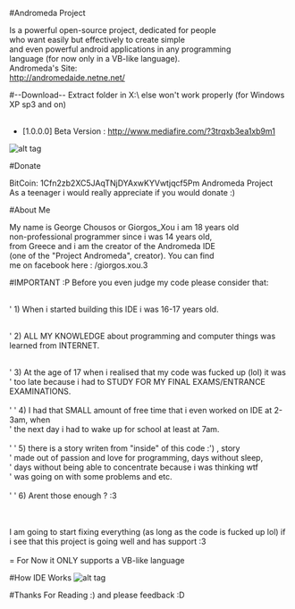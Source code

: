#Andromeda Project

Is a powerful open-source project, dedicated for people<br/>
who want easily but effectively to create simple<br/>
and even powerful android applications in any programming<br/>
language (for now only in a VB-like language).<br/>
Andromeda's Site: <br/>
http://andromedaide.netne.net/

#--Download--
Extract folder in X:\ else won't work properly (for Windows XP sp3 and on)<br/><br/>
- [1.0.0.0] Beta Version : http://www.mediafire.com/?3trqxb3ea1xb9m1<br/>

![alt tag](http://andromedaide.netne.net/Img/idescr.bmp)

#Donate

BitCoin: 1Cfn2zb2XC5JAqTNjDYAxwKYVwtjqcf5Pm Andromeda Project<br/>
As a teenager i would really appreciate if you would donate  :) 

#About Me

My name is George Chousos or Giorgos_Xou i am 18 years old<br/>
non-professional programmer since i was  14 years old, <br/>
from Greece and i am the creator of the Andromeda IDE <br/>
(one of the "Project Andromeda", creator). You can find <br/>
me on facebook here : /giorgos.xou.3 

#IMPORTANT :P
Before you even judge my code please consider that:<br/><br/>

' 1) When i started building this IDE i was 16-17 years old.<br/><br/>

' 2) ALL MY KNOWLEDGE about programming and computer things was learned from INTERNET.<br/><br/>

' 3) At the age of 17 when i realised that my code was fucked up (lol) it was <br/>
'    too late because i had to STUDY FOR MY FINAL EXAMS/ENTRANCE EXAMINATIONS.<br/><br/>
'
' 4) I had that SMALL amount of free time that i even worked on IDE at 2-3am, when<br/>
'    the next day i had to wake up for school at least at 7am.<br/><br/>
' 
' 5) there is a story writen from "inside" of this code :') , story<br/>
'    made out of passion and love for programming, days without sleep,<br/>
'    days without being able to concentrate because i was thinking wtf<br/>
'    was going on with some problems and etc.<br/><br/>
'
' 6) Arent those enough ? :3<br/><br/><br/>


I am going to start fixing everything (as long as the code is fucked up lol) if <br/>
i see that this project is going well and has support :3<br/><br/>
= For Now it ONLY supports a VB-like language

#How IDE Works
![alt tag](https://media.giphy.com/media/3o6YgawDflU4JBoweI/source.gif)

#Thanks For Reading :)
and please feedback :D
